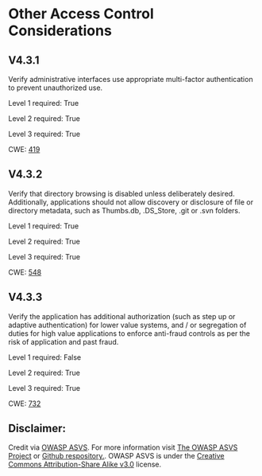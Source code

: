#  Other Access Control Considerations
## V4.3.1
Verify administrative interfaces use appropriate multi-factor authentication to prevent unauthorized use.
Level 1 required: True
Level 2 required: True
Level 3 required: True
CWE: [419](https://cwe.mitre.org/data/definitions/419)
## V4.3.2
Verify that directory browsing is disabled unless deliberately desired. Additionally, applications should not allow discovery or disclosure of file or directory metadata, such as Thumbs.db, .DS_Store, .git or .svn folders.
Level 1 required: True
Level 2 required: True
Level 3 required: True
CWE: [548](https://cwe.mitre.org/data/definitions/548)
## V4.3.3
Verify the application has additional authorization (such as step up or adaptive authentication) for lower value systems, and / or segregation of duties for high value applications to enforce anti-fraud controls as per the risk of application and past fraud.
Level 1 required: False
Level 2 required: True
Level 3 required: True
CWE: [732](https://cwe.mitre.org/data/definitions/732)

## Disclaimer:
Credit via [OWASP ASVS](https://owasp.org/www-project-application-security-verification-standard/). For more information visit [The OWASP ASVS Project](https://owasp.org/www-project-application-security-verification-standard/) or [Github respository.](https://github.com/OWASP/ASVS). OWASP ASVS is under the [Creative Commons Attribution-Share Alike v3.0](https://creativecommons.org/licenses/by-sa/3.0/) license.
